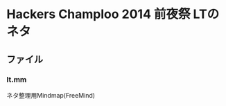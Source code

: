 Hackers Champloo 2014 前夜祭 LTのネタ
==============

ファイル
--------------

### lt.mm

ネタ整理用Mindmap(FreeMind)
